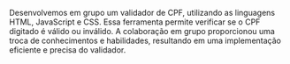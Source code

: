 Desenvolvemos em grupo um validador de CPF, utilizando as linguagens HTML, JavaScript e CSS. Essa ferramenta permite verificar se o CPF digitado é válido ou inválido. A colaboração em grupo proporcionou uma troca de conhecimentos e habilidades, resultando em uma implementação eficiente e precisa do validador.
